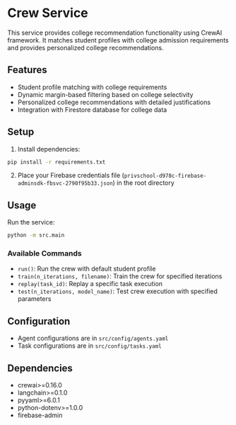 # Crew Service

This service provides college recommendation functionality using CrewAI framework. It matches student profiles with college admission requirements and provides personalized college recommendations.

## Features

- Student profile matching with college requirements
- Dynamic margin-based filtering based on college selectivity
- Personalized college recommendations with detailed justifications
- Integration with Firestore database for college data

## Setup

1. Install dependencies:
```bash
pip install -r requirements.txt
```

2. Place your Firebase credentials file (`privschool-d978c-firebase-adminsdk-fbsvc-2790f95b33.json`) in the root directory

## Usage

Run the service:
```bash
python -m src.main
```

### Available Commands

- `run()`: Run the crew with default student profile
- `train(n_iterations, filename)`: Train the crew for specified iterations
- `replay(task_id)`: Replay a specific task execution
- `test(n_iterations, model_name)`: Test crew execution with specified parameters

## Configuration

- Agent configurations are in `src/config/agents.yaml`
- Task configurations are in `src/config/tasks.yaml`

## Dependencies

- crewai>=0.16.0
- langchain>=0.1.0
- pyyaml>=6.0.1
- python-dotenv>=1.0.0
- firebase-admin
